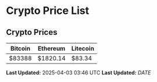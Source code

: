 # Crypto Price List

## Crypto Prices
| Bitcoin | Ethereum | Litecoin |
| ------- | -------- | -------- |
| $83388 | $1820.14 | $83.34 |
**Last Updated:** 2025-04-03 03:46 UTC
**Last Updated:** $DATE$
